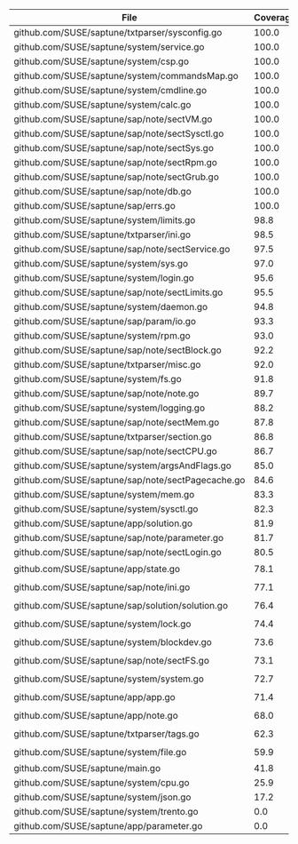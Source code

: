 | File | Coverage | Status |
| --- | --- | --- |
| github.com/SUSE/saptune/txtparser/sysconfig.go | 100.0 | :sunny: |
| github.com/SUSE/saptune/system/service.go | 100.0 | :sunny: |
| github.com/SUSE/saptune/system/csp.go | 100.0 | :sunny: |
| github.com/SUSE/saptune/system/commandsMap.go | 100.0 | :sunny: |
| github.com/SUSE/saptune/system/cmdline.go | 100.0 | :sunny: |
| github.com/SUSE/saptune/system/calc.go | 100.0 | :sunny: |
| github.com/SUSE/saptune/sap/note/sectVM.go | 100.0 | :sunny: |
| github.com/SUSE/saptune/sap/note/sectSysctl.go | 100.0 | :sunny: |
| github.com/SUSE/saptune/sap/note/sectSys.go | 100.0 | :sunny: |
| github.com/SUSE/saptune/sap/note/sectRpm.go | 100.0 | :sunny: |
| github.com/SUSE/saptune/sap/note/sectGrub.go | 100.0 | :sunny: |
| github.com/SUSE/saptune/sap/note/db.go | 100.0 | :sunny: |
| github.com/SUSE/saptune/sap/errs.go | 100.0 | :sunny: |
| github.com/SUSE/saptune/system/limits.go | 98.8 | :sunny: |
| github.com/SUSE/saptune/txtparser/ini.go | 98.5 | :sunny: |
| github.com/SUSE/saptune/sap/note/sectService.go | 97.5 | :sunny: |
| github.com/SUSE/saptune/system/sys.go | 97.0 | :sunny: |
| github.com/SUSE/saptune/system/login.go | 95.6 | :sunny: |
| github.com/SUSE/saptune/sap/note/sectLimits.go | 95.5 | :sunny: |
| github.com/SUSE/saptune/system/daemon.go | 94.8 | :sunny: |
| github.com/SUSE/saptune/sap/param/io.go | 93.3 | :sunny: |
| github.com/SUSE/saptune/system/rpm.go | 93.0 | :sunny: |
| github.com/SUSE/saptune/sap/note/sectBlock.go | 92.2 | :sunny: |
| github.com/SUSE/saptune/txtparser/misc.go | 92.0 | :sunny: |
| github.com/SUSE/saptune/system/fs.go | 91.8 | :sunny: |
| github.com/SUSE/saptune/sap/note/note.go | 89.7 | :sunny: |
| github.com/SUSE/saptune/system/logging.go | 88.2 | :sunny: |
| github.com/SUSE/saptune/sap/note/sectMem.go | 87.8 | :sunny: |
| github.com/SUSE/saptune/txtparser/section.go | 86.8 | :sunny: |
| github.com/SUSE/saptune/sap/note/sectCPU.go | 86.7 | :sunny: |
| github.com/SUSE/saptune/system/argsAndFlags.go | 85.0 | :sunny: |
| github.com/SUSE/saptune/sap/note/sectPagecache.go | 84.6 | :sunny: |
| github.com/SUSE/saptune/system/mem.go | 83.3 | :sunny: |
| github.com/SUSE/saptune/system/sysctl.go | 82.3 | :sunny: |
| github.com/SUSE/saptune/app/solution.go | 81.9 | :sunny: |
| github.com/SUSE/saptune/sap/note/parameter.go | 81.7 | :sunny: |
| github.com/SUSE/saptune/sap/note/sectLogin.go | 80.5 | :sunny: |
| github.com/SUSE/saptune/app/state.go | 78.1 | :cloud: |
| github.com/SUSE/saptune/sap/note/ini.go | 77.1 | :cloud: |
| github.com/SUSE/saptune/sap/solution/solution.go | 76.4 | :cloud: |
| github.com/SUSE/saptune/system/lock.go | 74.4 | :cloud: |
| github.com/SUSE/saptune/system/blockdev.go | 73.6 | :cloud: |
| github.com/SUSE/saptune/sap/note/sectFS.go | 73.1 | :cloud: |
| github.com/SUSE/saptune/system/system.go | 72.7 | :cloud: |
| github.com/SUSE/saptune/app/app.go | 71.4 | :cloud: |
| github.com/SUSE/saptune/app/note.go | 68.0 | :cloud: |
| github.com/SUSE/saptune/txtparser/tags.go | 62.3 | :cloud: |
| github.com/SUSE/saptune/system/file.go | 59.9 | :cloud: |
| github.com/SUSE/saptune/main.go | 41.8 | :fire: |
| github.com/SUSE/saptune/system/cpu.go | 25.9 | :fire: |
| github.com/SUSE/saptune/system/json.go | 17.2 | :fire: |
| github.com/SUSE/saptune/system/trento.go | 0.0 | :fire: |
| github.com/SUSE/saptune/app/parameter.go | 0.0 | :fire: |
